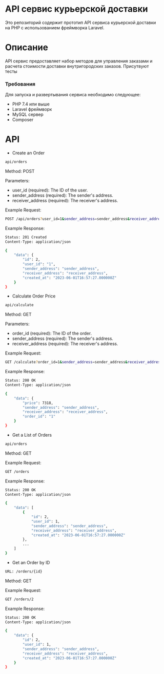 # API сервис курьерской доставки
Это репозиторий содержит прототип API сервиса курьерской доставки на PHP с использованием фреймворка Laravel.

# Описание
API сервис предоставляет набор методов для управления заказами и расчета стоимости доставки внутригородских заказов. Присутвуют тесты

### Требования
Для запуска и развертывания сервиса необходимо следующее:

- PHP 7.4 или выше
- Laravel фреймворк
- MySQL сервер
- Composer

# API
- Create an Order
```bash
api/orders
```
Method: POST

Parameters:

- user_id (required): The ID of the user.
- sender_address (required): The sender's address.
- receiver_address (required): The receiver's address.

Example Request:
```bash
POST /api/orders?user_id=1&sender_address=sender_address&receiver_address=receiver_address
```
Example Response:

```bash
Status: 201 Created
Content-Type: application/json

{
    "data": {
        "id": 2,
        "user_id": "1",
        "sender_address": "sender_address",
        "receiver_address": "receiver_address",
        "created_at": "2023-06-01T16:57:27.000000Z"
    }
}
```

- Calculate Order Price
```bash
api/calculate
```
Method: GET

Parameters:

- order_id (required): The ID of the order.
- sender_address (required): The sender's address.
- receiver_address (required): The receiver's address.

Example Request:
```bash
GET /calculate?order_id=1&sender_address=sender_address&receiver_address=receiver_address
```
Example Response:

```bash
Status: 200 OK
Content-Type: application/json

{
    "data": {
        "price": 7318,
        "sender_address": "sender_address",
        "receiver_address": "receiver_address",
        "order_id": "1"
    }
}
```

- Get a List of Orders
```bash
api/orders
```
Method: GET

Example Request:
```bash
GET /orders
```
Example Response:

```bash
Status: 200 OK
Content-Type: application/json

{
    "data": [
        {
            "id": 2,
            "user_id": 1,
            "sender_address": "sender_address",
            "receiver_address": "receiver_address",
            "created_at": "2023-06-01T16:57:27.000000Z"
        },
        ...
    ]
}
```

- Get an Order by ID
```bash
URL: /orders/{id}
```
Method: GET

Example Request:
```bash
GET /orders/2
```
Example Response:

```bash
Status: 200 OK
Content-Type: application/json

{
    "data": {
        "id": 2,
        "user_id": 1,
        "sender_address": "sender_address",
        "receiver_address": "receiver_address",
        "created_at": "2023-06-01T16:57:27.000000Z"
    }
}
```
